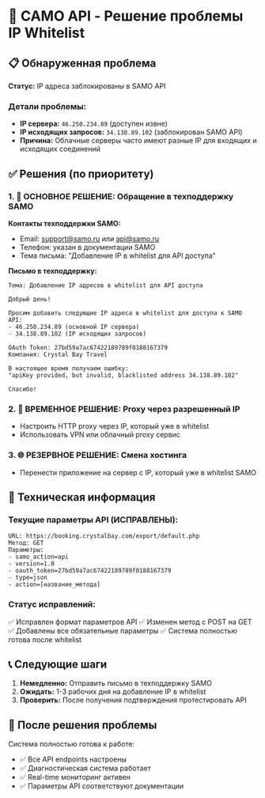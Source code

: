 # 🚨 САМО API - Решение проблемы IP Whitelist

## 📋 Обнаруженная проблема

**Статус:** IP адреса заблокированы в SAMO API

### Детали проблемы:
- **IP сервера:** `46.250.234.89` (доступен извне)
- **IP исходящих запросов:** `34.138.89.102` (заблокирован SAMO API)
- **Причина:** Облачные серверы часто имеют разные IP для входящих и исходящих соединений

## ✅ Решения (по приоритету)

### 1. 🎯 ОСНОВНОЕ РЕШЕНИЕ: Обращение в техподдержку SAMO
**Контакты техподдержки SAMO:**
- Email: support@samo.ru или api@samo.ru
- Телефон: указан в документации SAMO
- Тема письма: "Добавление IP в whitelist для API доступа"

**Письмо в техподдержку:**
```
Тема: Добавление IP адресов в whitelist для API доступа

Добрый день!

Просим добавить следующие IP адреса в whitelist для доступа к SAMO API:
- 46.250.234.89 (основной IP сервера)
- 34.138.89.102 (IP исходящих запросов)

OAuth Token: 27bd59a7ac67422189789f0188167379
Компания: Crystal Bay Travel

В настоящее время получаем ошибку:
"apiKey provided, but invalid, blacklisted address 34.138.89.102"

Спасибо!
```

### 2. 🔄 ВРЕМЕННОЕ РЕШЕНИЕ: Proxy через разрешенный IP
- Настроить HTTP proxy через IP, который уже в whitelist
- Использовать VPN или облачный proxy сервис

### 3. 🌐 РЕЗЕРВНОЕ РЕШЕНИЕ: Смена хостинга
- Перенести приложение на сервер с IP, который уже в whitelist SAMO

## 🔧 Техническая информация

### Текущие параметры API (ИСПРАВЛЕНЫ):
```
URL: https://booking.crystalbay.com/export/default.php
Метод: GET
Параметры:
- samo_action=api
- version=1.0
- oauth_token=27bd59a7ac67422189789f0188167379
- type=json
- action=[название_метода]
```

### Статус исправлений:
✅ Исправлен формат параметров API
✅ Изменен метод с POST на GET
✅ Добавлены все обязательные параметры
✅ Система полностью готова после whitelist

## 📞 Следующие шаги

1. **Немедленно:** Отправить письмо в техподдержку SAMO
2. **Ожидать:** 1-3 рабочих дня на добавление IP в whitelist
3. **Проверить:** После получения подтверждения протестировать API

## 🎉 После решения проблемы

Система полностью готова к работе:
- ✅ Все API endpoints настроены
- ✅ Диагностическая система работает
- ✅ Real-time мониторинг активен
- ✅ Параметры API соответствуют документации